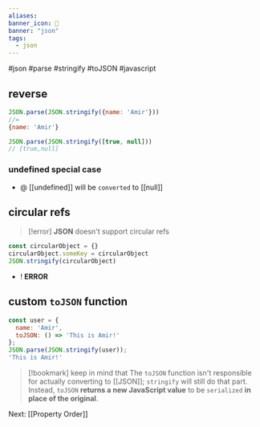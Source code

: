 ```yaml
---
aliases: 
banner_icon: 🗾
banner: "json"
tags:
  - json
---
```

#json
#parse
#stringify
#toJSON
#javascript 

## reverse

```js
JSON.parse(JSON.stringify({name: 'Amir'}))
//=
{name: 'Amir'}
```

```js
JSON.parse(JSON.stringify([true, null]))
// [true,null]
```

### undefined special case
- @ [[undefined]]  will be `converted` to [[null]]

## circular refs

> [!error] **JSON** doesn't support circular refs

```js
const circularObject = {}
circularObject.someKey = circularObject
JSON.stringify(circularObject)
```
- ! **ERROR**

## custom `toJSON` function

```js
const user = {
  name: 'Amir',
  toJSON: () => 'This is Amir!'
};
JSON.parse(JSON.stringify(user));
'This is Amir!'
```

> [!bookmark] keep in mind that
> The `toJSON` function isn't responsible for actually converting to [[JSON]]; `stringify` will still do that part. Instead, `toJSON` **returns a new JavaScript value** to be `serialized` **in place of the original**.

Next: [[Property Order]]
